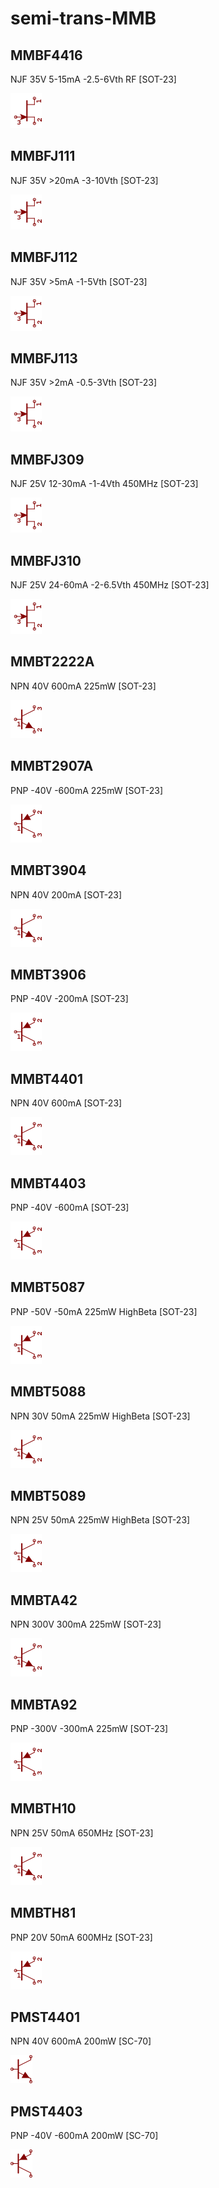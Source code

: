 # semi-trans-MMB

## MMBF4416
NJF 35V 5-15mA -2.5-6Vth RF [SOT-23]

![MMBF4416__1__1](/images/semi-trans-MMB__MMBF4416__1__1.png?raw=true) 

## MMBFJ111
NJF 35V >20mA -3-10Vth [SOT-23]

![MMBFJ111__1__1](/images/semi-trans-MMB__MMBFJ111__1__1.png?raw=true) 

## MMBFJ112
NJF 35V >5mA -1-5Vth [SOT-23]

![MMBFJ112__1__1](/images/semi-trans-MMB__MMBFJ111__1__1.png?raw=true) 

## MMBFJ113
NJF 35V >2mA -0.5-3Vth [SOT-23]

![MMBFJ113__1__1](/images/semi-trans-MMB__MMBFJ111__1__1.png?raw=true) 

## MMBFJ309
NJF 25V 12-30mA -1-4Vth 450MHz [SOT-23]

![MMBFJ309__1__1](/images/semi-trans-MMB__MMBFJ111__1__1.png?raw=true) 

## MMBFJ310
NJF 25V 24-60mA -2-6.5Vth 450MHz [SOT-23]

![MMBFJ310__1__1](/images/semi-trans-MMB__MMBFJ111__1__1.png?raw=true) 

## MMBT2222A
NPN 40V 600mA 225mW [SOT-23]

![MMBT2222A__1__1](/images/semi-trans-MMB__MMBT2222A__1__1.png?raw=true) 

## MMBT2907A
PNP -40V -600mA 225mW [SOT-23]

![MMBT2907A__1__1](/images/semi-trans-MMB__MMBT2907A__1__1.png?raw=true) 

## MMBT3904
NPN 40V 200mA [SOT-23]

![MMBT3904__1__1](/images/semi-trans-MMB__MMBT2222A__1__1.png?raw=true) 

## MMBT3906
PNP -40V -200mA [SOT-23]

![MMBT3906__1__1](/images/semi-trans-MMB__MMBT2907A__1__1.png?raw=true) 

## MMBT4401
NPN 40V 600mA [SOT-23]

![MMBT4401__1__1](/images/semi-trans-MMB__MMBT2222A__1__1.png?raw=true) 

## MMBT4403
PNP -40V -600mA [SOT-23]

![MMBT4403__1__1](/images/semi-trans-MMB__MMBT2907A__1__1.png?raw=true) 

## MMBT5087
PNP -50V -50mA 225mW HighBeta [SOT-23]

![MMBT5087__1__1](/images/semi-trans-MMB__MMBT2907A__1__1.png?raw=true) 

## MMBT5088
NPN 30V 50mA 225mW HighBeta [SOT-23]

![MMBT5088__1__1](/images/semi-trans-MMB__MMBT2222A__1__1.png?raw=true) 

## MMBT5089
NPN 25V 50mA 225mW HighBeta [SOT-23]

![MMBT5089__1__1](/images/semi-trans-MMB__MMBT2222A__1__1.png?raw=true) 

## MMBTA42
NPN 300V 300mA 225mW [SOT-23]

![MMBTA42__1__1](/images/semi-trans-MMB__MMBT2222A__1__1.png?raw=true) 

## MMBTA92
PNP -300V -300mA 225mW [SOT-23]

![MMBTA92__1__1](/images/semi-trans-MMB__MMBT2907A__1__1.png?raw=true) 

## MMBTH10
NPN 25V 50mA 650MHz [SOT-23]

![MMBTH10__1__1](/images/semi-trans-MMB__MMBT2222A__1__1.png?raw=true) 

## MMBTH81
PNP 20V 50mA 600MHz [SOT-23]

![MMBTH81__1__1](/images/semi-trans-MMB__MMBT2907A__1__1.png?raw=true) 

## PMST4401
NPN 40V 600mA 200mW [SC-70]

![PMST4401__1__1](/images/semi-trans-MMB__PMST4401__1__1.png?raw=true) 

## PMST4403
PNP -40V -600mA 200mW [SC-70]

![PMST4403__1__1](/images/semi-trans-MMB__PMST4403__1__1.png?raw=true) 

